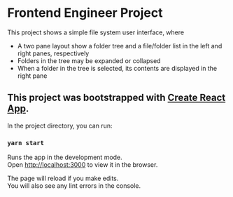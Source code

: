 # Frontend Engineer Project

This project shows a simple file system user interface, where
* A two pane layout show a folder tree and a file/folder list in the left and right panes, respectively
* Folders in the tree may be expanded or collapsed
* When a folder in the tree is selected, its contents are displayed in the right pane

## This project was bootstrapped with [Create React App](https://github.com/facebook/create-react-app).

In the project directory, you can run:

### `yarn start`

Runs the app in the development mode.\
Open [http://localhost:3000](http://localhost:3000) to view it in the browser.

The page will reload if you make edits.\
You will also see any lint errors in the console.
